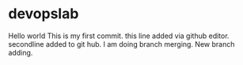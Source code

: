# devopslab
Hello world
This is my first commit.
this line added via github editor.
secondline added to git hub.
I am doing branch merging.
New branch adding.
